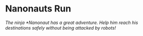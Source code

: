 # Nanonauts Run
_The ninja *Nanonaut has a great adventure. Help him reach his destinations *safely* without being attacked by *robots*!_
